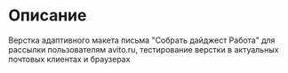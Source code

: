 # Описание
Верстка адаптивного макета письма "Собрать дайджест Работа" для рассылки пользователям avito.ru, тестирование верстки в актуальных почтовых клиентах и браузерах
